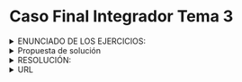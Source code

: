 # Caso Final Integrador Tema 3

<details>
  <summary>ENUNCIADO DE LOS EJERCICIOS: </summary>
  <p style="font-size: 12px; line-height: 1.4;">
    <details>
      <summary>1. Carga de scripts en tiny-lisp</summary>
      <p style="font-size: 12px; line-height: 1.4;">
        El módulo Labmain.cpp define la función <code>load_script()</code>, que se utiliza para cargar un script en la memoria y aplicarle la coloración sintáctica. Esta función se basa en la librería estándar de C.
        Implementa las funciones <code>load_script()</code> y <code>load_script(filename, true)</code> en CLion, de tal manera que puedas abrir y leer archivos de texto. El primer método toma el nombre de un archivo como entrada del usuario, mientras que el segundo muestra el contenido del archivo. Ambos métodos deben cargar el script en la consola.
        <code>void load_script(const char* filename, bool show_script = false);</code><br>
        <code>void load_script();</code>
      </p>
    </details>
    <details>
      <summary>2. Asegurando la robustez del código</summary>
      <p style="font-size: 12px; line-height: 1.4;">
        Asegúrate de que tu código pueda manejar diferentes tipos de errores de entrada. Esto incluye, pero no se limita a:
        <ul>
          <li>El usuario proporciona un nombre de archivo que no existe.</li>
          <li>El archivo proporcionado no se puede abrir por alguna razón.</li>
          <li>Se produce un error de lectura durante la lectura del archivo.</li>
        </ul>
        Para manejar estos y otros errores potenciales, es posible que desees agregar comprobaciones de errores adicionales y manejar los fallos de manera más sofisticada.
      </p>
    </details>
    <details>
      <summary>Notas</summary>
      <p style="font-size: 12px; line-height: 1.4;">
        Este ejercicio no requiere el uso de funciones seguras específicas de Microsoft (las funciones con sufijo <code>_s</code>). En cambio, deberías usar las funciones estándar de C/C++ disponibles en todas las plataformas y compiladores, como <code>fopen</code>, <code>printf</code> y <code>scanf</code>.
      </p>
    </details>
    <details>
      <summary>Rúbrica</summary>
      <p style="font-size: 12px; line-height: 1.4;">
        <strong>Carga de scripts (50 puntos)</strong>
        <ul>
          <li>Se proporciona una implementación correcta de <code>load_script(const char* filename, bool show_script = false)</code> que carga correctamente el archivo dado y muestra su contenido si <code>show_script</code> es verdadero. (25 puntos)</li>
          <li>Se proporciona una implementación correcta de <code>load_script()</code> que solicita al usuario un nombre de archivo, llama a la función <code>load_script(const char* filename, bool show_script = false)</code> y maneja cualquier error de manera apropiada. (25 puntos)</li>
        </ul>
        <strong>Manejo de errores (50 puntos)</strong>
        <ul>
          <li>El código tiene un manejo de errores sólido y completo para el caso de que el nombre del archivo proporcionado no exista. (15 puntos)</li>
          <li>El código tiene un manejo de errores sólido y completo para el caso de que el archivo proporcionado no se pueda abrir por alguna razón. (15 puntos)</li>
          <li>El código tiene un manejo de errores sólido y completo para el caso de que se produzca un error de lectura durante la lectura del archivo. (20 puntos)</li>
        </ul>
        <strong>Total: 100 puntos</strong>
      </p>
    </details>
  
  </p>
</details>


<details>
  <summary>Propuesta de solución</summary>
  <p style="font-size: 12px; line-height: 1.4;">
    En CLion, las funciones seguras de la biblioteca estándar de C (<code>_s</code> funciones) generalmente no están disponibles porque estas son específicas de Microsoft y no son estándar de C/C++. Por lo tanto, en lugar de utilizar funciones como <code>fopen_s</code>, <code>printf_s</code> y <code>scanf_s</code>, puedes usar sus equivalentes no seguros, que son <code>fopen</code>, <code>printf</code> y <code>scanf</code>.
    A continuación se muestra cómo se podría reescribir el código para CLion:
    <pre>
#include &lt;iostream&gt;
#include &lt;string&gt;
#include &lt;cstdio&gt;

using namespace std;

struct ColorConsole
{
    static constexpr auto fg_blue = "\033[34m";
    static constexpr auto bg_white = "\033[47m";
};

struct ConsoleBox
{
    void new_text() {/*...*/}
    void set_text(const string &text) { cout &lt;&lt; text &lt;&lt; endl; }
};

ConsoleBox *consoleBox = new ConsoleBox; // suponemos que ya está inicializado

void load_script(const char* filename, bool show_script = false)
{
    string script;
    FILE* f = nullptr;
    try
    {
        f = fopen(filename, "rb");
        if (!f)
        {
            cerr &lt;&lt; "error de apertura de " &lt;&lt; filename &lt;&lt; endl;
            return;
        }
        int c;
        char buf[4001];
        while ((c = fread(buf, 1, 4000, f)) &gt; 0)
        {
            buf[c] = 0;
            script.append(buf);
        }
        fclose(f);
        f = nullptr;
        if (show_script)
        {
            cout &lt;&lt; ColorConsole::fg_blue &lt;&lt; ColorConsole::bg_white;
            cout &lt;&lt; script &lt;&lt; endl;
        }
        consoleBox-&gt;new_text();
        consoleBox-&gt;set_text(script);
    }
    catch (...)
    {
        cerr &lt;&lt; "error durante la lectura del archivo" &lt;&lt; endl;
        if(f)
            fclose(f);
    }
}

void load_script()
{
    char filename[500];
    printf("Archivo: ");
    scanf("%499s", filename);
    load_script(filename, true);
}
    </pre>
    Este código debería compilar y funcionar en CLion sin necesidad de agregar la directiva <code>_CRT_SECURE_NO_WARNINGS</code>, ya que no se están utilizando las versiones seguras específicas de Microsoft de las funciones de la biblioteca estándar de C.
  </p>
</details>

<details>
  <summary>RESOLUCIÓN: </summary>
  <p style="font-size: 12px; line-height: 1.4;">

  A primera vista, el código está bastante bien estructurado, además, no presenta ningún "error" ni "warning".
    
  </p>
</details>

<details>
  <summary>URL</summary>
  <p style="font-size: 12px; line-height: 1.4;">
  https://github.com/gdopa06/CasoIntegradorT3.git
  
  </p>
</details>


